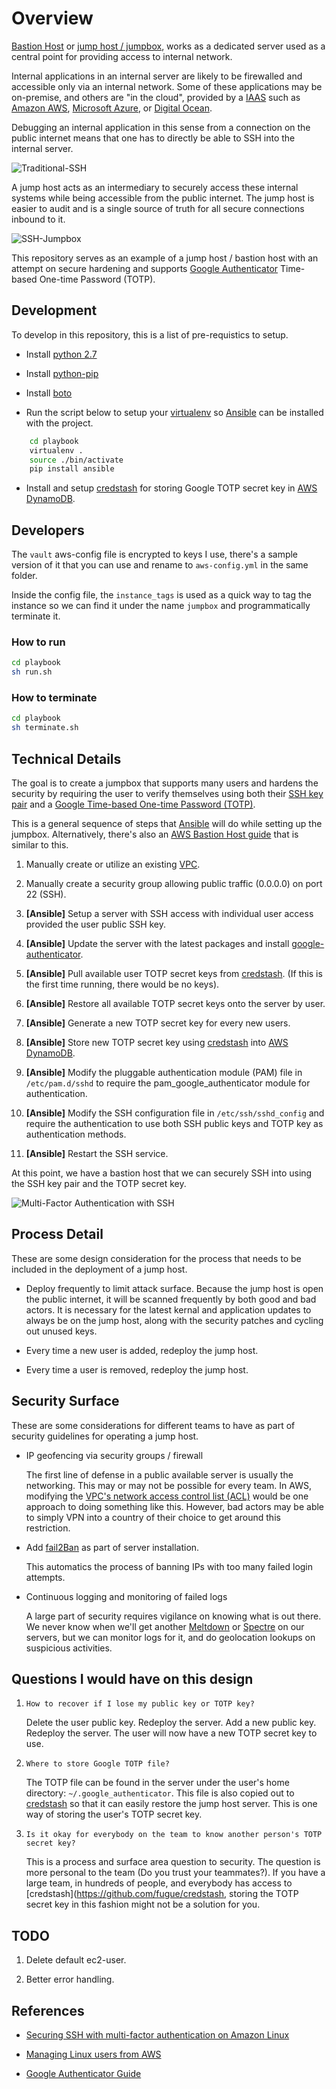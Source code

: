 # Overview

[Bastion Host](https://en.wikipedia.org/wiki/Bastion_host) or [jump host / jumpbox](https://en.wikipedia.org/wiki/Jump_server), works as a dedicated server used as a central point for providing access to internal network.

Internal applications in an internal server are likely to be firewalled and accessible only via an internal network. Some of these applications may be on-premise, and others are "in the cloud", provided by a [IAAS](https://searchcloudcomputing.techtarget.com/definition/Infrastructure-as-a-Service-IaaS) such as [Amazon AWS](https://aws.amazon.com/), [Microsoft Azure](https://azure.microsoft.com/), or [Digital Ocean](https://www.digitalocean.com/). 

Debugging an internal application in this sense from a connection on the public internet means that one has to directly be able to SSH into the internal server.

![Traditional-SSH](doc/traditional-ssh.png)

A jump host acts as an intermediary to securely access these internal systems while being accessible from the public internet. The jump host is easier to audit and is a single source of truth for all secure connections inbound to it.

![SSH-Jumpbox](doc/ssh-jumpbox.png)

This repository serves as an example of a jump host / bastion host with an attempt on secure hardening and supports [Google Authenticator](https://github.com/google/google-authenticator) Time-based One-time Password (TOTP).

## Development

To develop in this repository, this is a list of pre-requistics to setup.

* Install [python 2.7](https://www.python.org/downloads/)

* Install [python-pip](https://pypi.org/project/pip/)

* Install [boto](https://github.com/boto/boto)

* Run the script below to setup your [virtualenv](https://virtualenv.pypa.io/en/stable/) so [Ansible](https://www.ansible.com) can be installed with the project.

```sh
    cd playbook
    virtualenv .
    source ./bin/activate
    pip install ansible
```

* Install and setup [credstash](https://github.com/fugue/credstash) for storing Google TOTP secret key in [AWS DynamoDB](https://aws.amazon.com/dynamodb/).

## Developers

The `vault` aws-config file is encrypted to keys I use, there's a sample version of it that you can use and rename to `aws-config.yml` in the same folder.

Inside the config file, the `instance_tags` is used as a quick way to tag the instance so we can find it under the name `jumpbox` and programmatically terminate it.

### How to run

```sh
cd playbook
sh run.sh
```

### How to terminate

```sh
cd playbook
sh terminate.sh
```

## Technical Details

The goal is to create a jumpbox that supports many users and hardens the security by requiring the user to verify themselves using both their [SSH key pair](https://www.digitalocean.com/community/tutorials/how-to-set-up-ssh-keys--2) and a [Google Time-based One-time Password (TOTP)](https://en.wikipedia.org/wiki/Google_Authenticator).

This is a general sequence of steps that [Ansible](https://www.ansible.com) will do while setting up the jumpbox.
Alternatively, there's also an [AWS Bastion Host guide](https://aws.amazon.com/blogs/security/how-to-record-ssh-sessions-established-through-a-bastion-host/) that is similar to this.

1. Manually create or utilize an existing [VPC](https://docs.aws.amazon.com/AmazonVPC/latest/UserGuide/VPC_Introduction.html).

1. Manually create a security group allowing public traffic (0.0.0.0) on port 22 (SSH).

1. **[Ansible]** Setup a server with SSH access with individual user access provided the user public SSH key.

1. **[Ansible]** Update the server with the latest packages and install [google-authenticator](https://github.com/google/google-authenticator).

1. **[Ansible]** Pull available user TOTP secret keys from [credstash](https://github.com/fugue/credstash). (If this is the first time running, there would be no keys).

1. **[Ansible]** Restore all available TOTP secret keys onto the server by user.

1. **[Ansible]** Generate a new TOTP secret key for every new users.

1. **[Ansible]** Store new TOTP secret key using [credstash](https://github.com/fugue/credstash) into [AWS DynamoDB](https://aws.amazon.com/dynamodb/).

1. **[Ansible]** Modify the pluggable authentication module (PAM) file in `/etc/pam.d/sshd` to require the pam_google_authenticator module for authentication.

1. **[Ansible]** Modify the SSH configuration file in `/etc/ssh/sshd_config` and require the authentication to use both SSH public keys and TOTP key as authentication methods.

1. **[Ansible]** Restart the SSH service.

At this point, we have a bastion host that we can securely SSH into using the SSH key pair and the TOTP secret key.

![Multi-Factor Authentication with SSH](doc/google-auth)

## Process Detail

These are some design consideration for the process that needs to be included in the deployment of a jump host.

* Deploy frequently to limit attack surface.
    Because the jump host is open the public internet, it will be scanned frequently by both good and bad actors. It is necessary for the latest kernal and application updates to always be on the jump host, along with the security patches and cycling out unused keys.

* Every time a new user is added, redeploy the jump host.

* Every time a user is removed, redeploy the jump host.

## Security Surface

These are some considerations for different teams to have as part of security guidelines for operating a jump host.

* IP geofencing via security groups / firewall

    The first line of defense in a public available server is usually the networking. This may or may not be possible for every team.
    In AWS, modifying the [VPC's network access control list (ACL)](https://docs.aws.amazon.com/AmazonVPC/latest/UserGuide/VPC_ACLs.html) would be one approach to doing something like this. However, bad actors may be able to simply VPN into a country of their choice to get around this restriction.

* Add [fail2Ban](https://github.com/fail2ban/fail2ban) as part of server installation. 

    This automatics the process of banning IPs with too many failed login attempts.

* Continuous logging and monitoring of failed logs

    A large part of security requires vigilance on knowing what is out there. We never know when we'll get another [Meltdown](https://meltdownattack.com/) or [Spectre](https://meltdownattack.com/) on our servers, but we can monitor logs for it, and do geolocation lookups on suspicious activities.



## Questions I would have on this design

1. `How to recover if I lose my public key or TOTP key?` 

    Delete the user public key. Redeploy the server. Add a new public key. Redeploy the server. The user will now have a new TOTP secret key to use.

1. `Where to store Google TOTP file?` 

    The TOTP file can be found in the server under the user's home directory: `~/.google_authenticator`. This file is also copied out to [credstash](https://github.com/fugue/credstash) so that it can easily restore the jump host server. This is one way of storing the user's TOTP secret key.

1. `Is it okay for everybody on the team to know another person's TOTP secret key?`

    This is a process and surface area question to security. The question is more personal to the team (Do you trust your teammates?). If you have a large team, in hundreds of people, and everybody has access to [credstash](https://github.com/fugue/credstash, storing the TOTP secret key in this fashion might not be a solution for you.

## TODO

1. Delete default ec2-user.

1. Better error handling.

## References

* [Securing SSH with multi-factor authentication on Amazon Linux](https://aws.amazon.com/blogs/startups/securing-ssh-to-amazon-ec2-linux-hosts/)

* [Managing Linux users from AWS](https://docs.aws.amazon.com/AWSEC2/latest/UserGuide/managing-users.html)

* [Google Authenticator Guide](https://wiki.archlinux.org/index.php/Google_Authenticator)